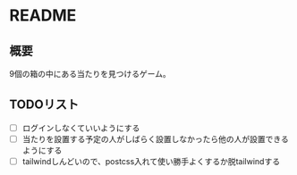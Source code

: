 # README

## 概要
9個の箱の中にある当たりを見つけるゲーム。

## TODOリスト
- [ ] ログインしなくていいようにする
- [ ] 当たりを設置する予定の人がしばらく設置しなかったら他の人が設置できるようにする
- [ ] tailwindしんどいので、postcss入れて使い勝手よくするか脱tailwindする